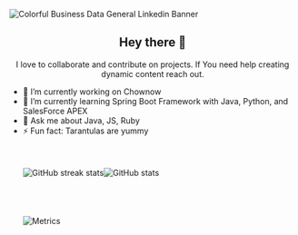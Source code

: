 ![Colorful Business Data General Linkedin Banner](https://user-images.githubusercontent.com/40813295/104819889-6dc30200-57f6-11eb-99e6-cef03cdeb9c8.png)

<h2 align="center"> Hey there 👋</h1>

<p align="center"> I love to collaborate and contribute on projects. If You need help creating dynamic content reach out.</p>

- 🔭 I’m currently working on Chownow 
- 🌱 I’m currently learning Spring Boot Framework with Java, Python, and SalesForce APEX 
- 💬 Ask me about Java, JS, Ruby 
- ⚡ Fun fact: Tarantulas are yummy 
<br></br>
<br></br>
![GitHub streak stats](https://github-readme-streak-stats.herokuapp.com/?user=Rdelarosa3)![GitHub stats](https://github-readme-stats.vercel.app/api?username=Rdelarosa3&show_icons=true&count_private=true)  
<br></br>
<br></br>
![Metrics](https://metrics.lecoq.io/rdelarosa3?template=classic&languages=1&isocalendar=1&followup=1&isocalendar.duration=full-year&config.timezone=America%2FChicago&config.animated=true)
